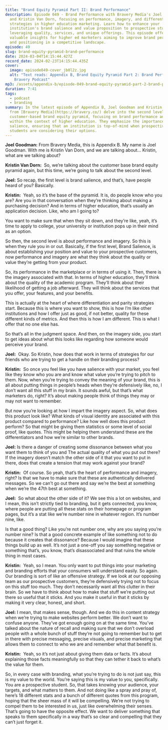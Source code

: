 ```yaml
---
title: "Brand Equity Pyramid Part II: Brand Performance"
description: Episode 049 - Brand Performance with Bravery Media's Joel Goodman
  and Kristin Van Dorn, focusing on performance, imagery, and differentiation
  strategies in higher education marketing. Learn how to enhance your
  institution's brand salience and value proposition to prospective students by
  leveraging quality, services, and unique offerings. This episode offers
  valuable insights for higher ed marketers aiming to improve brand perception
  and positioning in a competitive landscape.
episode: 49
slug: brand-equity-pyramid-brand-performance
date: 2024-03-04T14:15:44.427Z
record_date: 2024-02-23T14:15:44.435Z
cover:
  image: episode049-cover_jb0l2z.jpg
  alt: "Text reads: Appendix B, Brand Equity Pyramid Part 2: Brand Performance. A
    Bravery Podcast"
mp3: /assets/appendix-b/episode-049-brand-equity-pyramid-part-2-brand-performance.mp3
duration: 7:41
tags:
  - podcast
  - branding
summary: In the latest episode of Appendix B, Joel Goodman and Kristin Van Dorn
  from [Bravery Media](https://bravery.co/) delve into the second level of the
  customer-based brand equity pyramid, focusing on brand performance and imagery
  within the context of higher education. They emphasize the importance of brand
  salience, ensuring that an institution is top-of-mind when prospective
  students are considering their options.
---
```

**Joel Goodman:** From Bravery Media, this is Appendix B. My name is Joel Goodman. With me is Kristin Van Dorn, and we are talking about... Kristin, what are we talking about?

**Kristin Van Dorn:**  So, we’re talking about the customer base brand equity pyramid again, but this time, we’re going to talk about the second level.

**Joel:** So recap, the first level is brand salience, and that’s, have people heard of you? Basically.

**Kristin:**  Yeah, so it’s the base of the pyramid. It is, do people know who you are? Are you in that conversation when they’re thinking about making a purchasing decision? And in terms of higher education, that’s usually an application decision. Like, who am I going to?

You want to make sure that when they sit down, and they’re like, yeah, it’s time to apply to college, your university or institution pops up in their mind as an option.

So then, the second level is about performance and imagery. So this is when they rule you in or out. Basically, if the first level, Brand Salience, is about establishing your position and value to your prospective customers, now performance and imagery are what they think about the quality or value they’re getting from your product.

So, its performance in the marketplace or in terms of using it. Then, there is the imagery associated with that. In terms of higher education, they’ll think about the quality of the academic program. They’ll think about their likelihood of getting a job afterward. They will think about the services that you offer, your features, and your benefits.

This is actually at the heart of where differentiation and parity strategies start. Because this is where you want to show, this is how I’m like other institutions and how I offer just as good, if not better, quality for these different kinds of metrics. And then this is how I am different. This is what I offer that no one else has.

So that’s all in the judgment space. And then, on the imagery side, you start to get ideas about what this looks like regarding how someone would perceive your brand. 

**Joel:**  Okay. So Kristin, how does that work in terms of strategies for our friends who are trying to get a handle on their branding process?

**Kristin:**  So once you feel like you have salience with your market, you feel like they know who you are and know what value you’re trying to pitch to them. Now, when you’re trying to convey the meaning of your brand, this is all about putting things in people’s heads when they’re defensively like, no, I don’t want all this stuff in my brain. It sounds awful, but that’s what marketers do, right? It’s about making people think of things they may or may not want to remember. 

But now you’re looking at how I impart the imagery aspect. So, what does this product look like? What kinds of visual identity are associated with this product compared to performance? Like how well does this product perform? So that might be giving them statistics or some level of social proof, like quotes. This might be helping them understand these are the differentiators and how we’re similar to other brands.

**Joel:** Is there a danger of creating some dissonance between what you want them to think of you and The actual quality of what you put out there? If the imagery doesn’t match the other side of it that you want to put in there, does that create a tension that may work against your brand?

**Kristin:**  Of course. So yeah, that’s the heart of performance and imagery, right? Is that we have to make sure that these are authentically delivered messages. So we can’t go out there and say we’re the best at something when we’re the 47th best at something.

**Joel:**  So what about the other side of it? We see this a lot on websites, and I mean, this isn’t strictly tied to branding, but it gets connected, you know, where people are putting all these stats on their homepage or program pages, but it’s a stat like we’re number nine in whatever region. It’s number nine, like.

Is that a good thing? Like you’re not number one, why are you saying you’re number nine? Is that a good concrete example of like something not to do because it creates that dissonance? Because I would imagine that these things build up as well. It’s not just a one-off you say something negative or something that’s, you know, that’s disassociated and that ruins the whole thing in most cases.

**Kristin:**  Yeah, so I mean. You only want to put things into your marketing and branding efforts that your consumers will understand easily. So again. Our branding is sort of like an offensive strategy. If we look at our opposing team as our prospective customers, they’re defensively trying not to focus on this stuff too much. They don’t necessarily want all this clutter in their brain. So we have to think about how to make that stuff we’re putting out there so useful that it sticks. And you make it useful in that it sticks by making it very clear, honest, and short. 

**Joel:** I mean, that makes sense, though. And we do this in content strategy when we’re trying to make websites perform better. We don’t want to confuse anyone. They’ve got enough going on at the same time. You’ve talked about the nature of recall and making sure that we don’t overload people with a whole bunch of stuff they’re not going to remember but to get in there with precise messaging, precise visuals, and precise marketing that allows them to connect to who we are and remember what that benefit is. 

**Kristin:**  Yeah, so it’s not just about giving them data or facts. It’s about explaining those facts meaningfully so that they can tether it back to what’s the value for them. 

So, in every case with branding, what you’re trying to do is not just say, this is my value to the world. You’re saying this is my value to you, specifically. You are a prospective student. So, that takes knowing your audience, your targets, and what matters to them. And not doing like a spray and pray of, here’s 18 different stats and a bunch of different quotes from this program, hoping that the sheer mass of it will be compelling. We’re not trying to compel them to be interested in us, just like overwhelming their senses. That’s going to have the opposite effect. We want to deliver something that speaks to them specifically in a way that’s so clear and compelling that they can’t just forget it.


